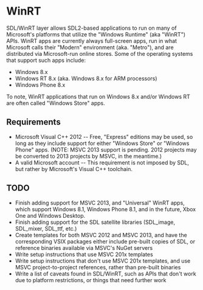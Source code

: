 WinRT
=====

SDL/WinRT layer allows SDL2-based applications to run on many of Microsoft's
platforms that utilize the "Windows Runtime" (aka "WinRT") APIs.  WinRT apps
are currently always full-screen apps, run in what Microsoft calls their
"Modern" environment (aka. "Metro"), and are distributed via Microsoft-run
online stores.  Some of the operating systems that support such apps include:

* Windows 8.x
* Windows RT 8.x (aka. Windows 8.x for ARM processors)
* Windows Phone 8.x

To note, WinRT applications that run on Windows 8.x and/or Windows RT are often
called "Windows Store" apps.


Requirements
------------

- Microsoft Visual C++ 2012 -- Free, "Express" editions may be used, so long
  as they include support for either "Windows Store" or "Windows Phone" apps.
  (NOTE: MSVC 2013 support is pending.  2012 projects may be converted to 2013
  projects by MSVC, in the meantime.)
- A valid Microsoft account -- This requirement is not imposed by SDL, but
  rather by Microsoft's Visual C++ toolchain.


TODO
----

- Finish adding support for MSVC 2013, and "Universal" WinRT apps, which
  support Windows 8.1, Windows Phone 8.1, and in the future, Xbox One and
  Windows Desktop.
- Finish adding support for the SDL satellite libraries (SDL_image, SDL_mixer,
  SDL_ttf, etc.)
- Create templates for both MSVC 2012 and MSVC 2013, and have the corresponding
  VSIX packages either include pre-built copies of SDL, or reference binaries
  available via MSVC's NuGet servers
- Write setup instructions that use MSVC 201x templates
- Write setup instructions that don't use MSVC 201x templates, and use
  MSVC project-to-project references, rather than pre-built binaries
- Write a list of caveats found in SDL/WinRT, such as APIs that don't work due
  to platform restrictions, or things that need further work
